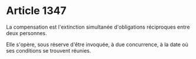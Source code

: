 # Article 1347

<p>La compensation est l'extinction simultanée d'obligations réciproques entre deux personnes.</p><p>Elle s'opère, sous réserve d'être invoquée, à due concurrence, à la date où ses conditions se trouvent réunies.</p>